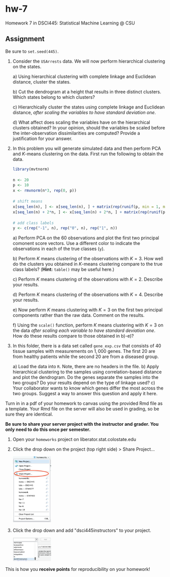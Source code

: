 # hw-7

Homework 7 in DSCI445: Statistical Machine Learning @ CSU

## Assignment

Be sure to `set.seed(445)`.

1. Consider the `USArrests` data. We will now perform hierarchical clustering on the states.

    a) Using hierarchical clustering with complete linkage and Euclidean distance, cluster the states.
    
    b) Cut the dendrogram at a height that results in three distinct clusters. Which states belong to which clusters?
    
    c) Hierarchically cluster the states using complete linkage and Euclidean distance, *after scaling the variables to have standard deviation one*.
    
    d) What affect does scaling the variables have on the hierarchical clusters obtained? In your opinion, should the variables be scaled before the inter-observation dissimilarities are computed? Provide a justification for your answer.
    
2. In this problem you will generate simulated data and then perform PCA and $K$-means clustering on the data. First run the following to obtain the data.

    
    ```r
    library(mvtnorm)
    
    n <- 20
    p <- 10
    x <- rmvnorm(n*3, rep(0, p))
    
    # shift means
    x[seq_len(n), ] <- x[seq_len(n), ] + matrix(rep(runif(p, min = 1, max = 3), n), nrow = n, byrow = TRUE)
    x[seq_len(n) + 2*n, ] <- x[seq_len(n) + 2*n, ] + matrix(rep(runif(p, min = -3, max = -1), n), nrow = n, byrow = TRUE)
    
    # add class labels
    y <- c(rep("-1", n), rep("0", n), rep("1", n))
    ```
    
    a) Perform PCA on the $60$ observations and plot the first two principal comonent score vectors. Use a different color to indicate the observations in each of the true classes (`y`).
    
    b) Perform $K$ means clustering of the observations with $K = 3$. How well do the clusters you obtained in $K$-means clustering compare to the true class labels? (**Hint:** `table()` may be useful here.)
    
    c) Perform $K$ means clustering of the observations with $K = 2$.  Describe your results.
    
    d) Perform $K$ means clustering of the observations with $K = 4$.  Describe your results.
    
    e) Now perform $K$ means clustering with $K = 3$ on the first two principal components rather than the raw data. Comment on the results.
    
    f) Using the `scale()` function, perform $K$ means clustering with $K = 3$ on the data *after scaling each variable to have standard deviation one*. How do these results compare to those obtained in b)-e)?
    
3. In this folder, there is a data set called `gene_exp.csv` that consists of $40$ tissue samples with measurements on $1,000$ genes. The first $20$ are from healthy patients while the second $20$ are from a diseased group.

    a) Load the data into `R`. Note, there are no headers in the file.
    b) Apply hierarchical clustering to the samples using correlation-based distance and plot the dendrogram. Do the genes separate the samples into the two groups? Do your results depend on the type of linkage used?
    c) Your collaborator wants to know which genes differ the most across the two groups. Suggest a way to answer this question and apply it here.

Turn in in a pdf of your homework to canvas using the provided Rmd file as a template. Your Rmd file on the server will also be used in grading, so be sure they are identical.

**Be sure to share your server project with the instructor and grader. You only need to do this once per semester.**

1. Open your `homeworks` project on liberator.stat.colostate.edu
2. Click the drop down on the project (top right side) > Share Project...
    
    <img src="share_project.png" alt="plot of chunk unnamed-chunk-2" width="25%" />
  
3. Click the drop down and add "dsci445instructors" to your project.

    <img src="share_dropdown.png" alt="plot of chunk unnamed-chunk-3" width="25%" />

This is how you **receive points** for reproducibility on your homework!
